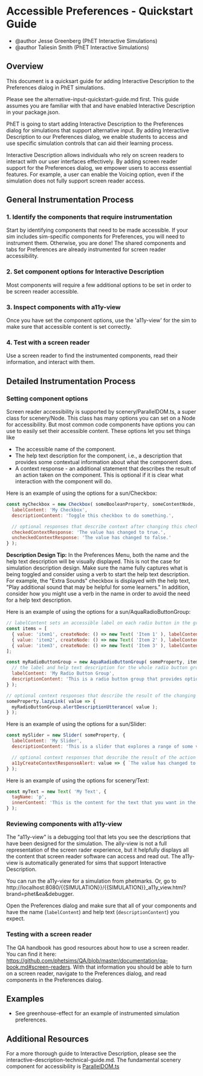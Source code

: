 # Accessible Preferences - Quickstart Guide

- @author Jesse Greenberg (PhET Interactive Simulations)
- @author Taliesin Smith (PhET Interactive Simulations)

## Overview

This document is a quicksart guide for adding Interactive Description to the Preferences dialog in PhET simulations.

Please see the alternative-input-quickstart-guide.md first. This guide assumes you are familiar with that
and have enabled Interactive Description in your package.json.

PhET is going to start adding Interactive Description to the Preferences dialog for simulations that support
alternative input. By adding Interactive Description to our Preferences dialog, we enable students to access and use
specific simulation controls that can aid their learning process.

Interactive Description allows individuals who rely on screen readers to interact with our user interfaces effectively.
By adding screen reader support for the Preferences dialog, we empower users to access essential features. For
example, a user can enable the Voicing option, even if the simulation does not fully support screen reader access.

## General Instrumentation Process

### 1. Identify the components that require instrumentation

Start by identifying components that need to be made accessible. If your sim includes sim-specific components for
Preferences, you will need to instrument them. Otherwise, you are done! The shared components and tabs for Preferences
are already instrumented for screen reader accessibility.

### 2. Set component options for Interactive Description

Most components will require a few additional options to be set in order to be screen reader accessible.

### 3. Inspect components with a11y-view

Once you have set the component options, use the 'a11y-view' for the sim to make sure that accessible content is
set correctly.

### 4. Test with a screen reader

Use a screen reader to find the instrumented components, read their information, and interact with them.

## Detailed Instrumentation Process

### Setting component options

Screen reader accessibility is supported by scenery/ParallelDOM.ts, a super class for scenery/Node. This class has many
options you can set on a Node for accessibility. But most common code components have options you can use to easily
set their accessible content. These options let you set things like

- The accessible name of the component.
- The help text description for the component, i.e., a description that provides some contextual information about what the component does.
- A context response - an additional statement that describes the result of an action taken on the component. This is optional if it is clear what interaction with the component will do.

Here is an example of using the options for a sun/Checkbox:

```js
const myCheckbox = new Checkbox( someBooleanProperty, someContentNode, {
  labelContent: 'My Checkbox',
  descriptionContent: 'Toggle this checkbox to do something.',

  // optional responses that describe context after changing this checkbox
  checkedContextResponse: 'The value has changed to true.',
  uncheckedContextResponse: 'The value has changed to false.'
} );
```
**Description Design Tip:** In the Preferences Menu, both the name and the help text description will be visually displayed. This is not the case for simulation description design. Make sure the name fully captures what is being toggled and consider using a verb to start the help text description. For example, the "Extra Sounds" checkbox is displayed with the help text, "Play additional sound that may be helpful for some learners." In addition, consider how you might use a verb in the name in order to avoid the need for a help text description.

Here is an example of using the options for a sun/AquaRadioButtonGroup:

```js
// labelContent sets an accessible label on each radio button in the group.
const items = [
  { value: 'item1', createNode: () => new Text( 'Item 1' ), labelContent: 'Item 1' },
  { value: 'item2', createNode: () => new Text( 'Item 2' ), labelContent: 'Item 2' },
  { value: 'item3', createNode: () => new Text( 'Item 3' ), labelContent: 'Item 3' }
];

const myRadioButtonGroup = new AquaRadioButtonGroup( someProperty, items, {
  // the label and help text description for the whole radio button group.
  labelContent: 'My Radio Button Group',
  descriptionContent: 'This is a radio button group that provides options for something.'
} );

// optional context responses that describe the result of the changing Property
someProperty.lazyLink( value => {
  myRadioButtonGroup.alertDescriptionUtterance( value );
} );
```

Here is an example of using the options for a sun/Slider:

```js
const mySlider = new Slider( someProperty, {
  labelContent: 'My Slider',
  descriptionContent: 'This is a slider that explores a range of some values.',

  // optional context responses that describe the result of the action
  a11yCreateContextResponseAlert: value => { `The value has changed to ${value}.` }
} );
```

Here is an example of using the options for scenery/Text:

```js
const myText = new Text( 'My Text', {
  tagName: 'p',
  innerContent: 'This is the content for the text that you want in the PDOM.'
} );
```

### Reviewing components with a11y-view

The "a11y-view" is a debugging tool that lets you see the descriptions that have been designed for the simulation. The ally-view is not a full representation of the screen rader experience, but it helpfully displays all the content that screen reader software can access and read out. The a11y-view is automatically generated for sims that support Interactive Description. 

You can run the a11y-view for a simulation from phetmarks. 
Or, go to http://localhost:8080/{{SIMULATION}}/{{SIMULATION}}_a11y_view.html?brand=phet&ea&debugger.

Open the Preferences dialog and make sure that all of your components and have the name (`labelContent`) and help text (`descriptionContent`) you
expect.

### Testing with a screen reader

The QA handbook has good resources about how to use a screen reader. You can find it
here: https://github.com/phetsims/QA/blob/master/documentation/qa-book.md#screen-readers.
With that information you should be able to turn on a screen reader, navigate to the Preferences dialog, and read
components in the Preferences dialog.

## Examples
- See greenhouse-effect for an example of instrumented simulation preferences.

## Additional Resources

For a more thorough guide to Interactive Description, please see the interactive-description-technical-guide.md.
The fundamental scenery component for accessibility
is [ParallelDOM.ts](https://github.com/phetsims/scenery/blob/master/js/accessibility/pdom/ParallelDOM.ts)
